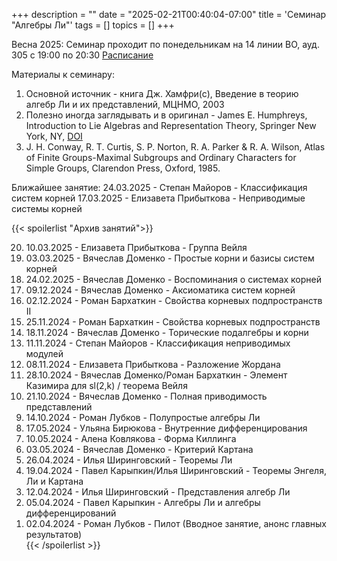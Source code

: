 +++
description = ""
date = "2025-02-21T00:40:04-07:00"
title = 'Семинар "Алгебры Ли"'
tags = []
topics = []
+++

Весна 2025:
Семинар проходит по понедельникам на 14 линии ВО, ауд. 305 с 19:00 по 20:30
[Расписание](https://indico.eimi.ru/category/113/)

Материалы к семинару:
1. Основной источник - книга Дж. Хамфри(с), Введение в теорию алгебр Ли и их представлений, МЦНМО, 2003 [](https://biblio.mccme.ru/node/1667)
2. Полезно иногда заглядывать и в оригинал - James E. Humphreys, Introduction to Lie Algebras and Representation Theory, Springer New York, NY, [DOI](https://doi.org/10.1007/978-1-4612-6398-2)
3. J. H. Conway, R. T. Curtis, S. P. Norton, R. A. Parker & R. A. Wilson, Atlas of Finite Groups-Maximal Subgroups and Ordinary Characters for Simple Groups, Clarendon Press, Oxford, 1985.

Ближайшее занятие:
24.03.2025 - Степан Майоров - Классификация систем корней
17.03.2025 - Елизавета Прибыткова - Неприводимые системы корней

{{< spoilerlist "Архив занятий">}}<ol reversed>
  <li>10.03.2025 - Елизавета Прибыткова - Группа Вейля</li>
  <li>03.03.2025 - Вячеслав Доменко - Простые корни и базисы систем корней</li>
  <li>24.02.2025 - Вячеслав Доменко - Воспоминания о системах корней</li>
  <li>09.12.2024 - Вячеслав Доменко - Аксиоматика систем корней</li>
  <li>02.12.2024 - Роман Бархаткин - Свойства корневых подпространств II</li>
  <li>25.11.2024 - Роман Бархаткин - Свойства корневых подпространств</li>
  <li>18.11.2024 - Вячеслав Доменко - Торические подалгебры и корни</li>
  <li>11.11.2024 - Степан Майоров - Классификация неприводимых модулей</li>
  <li>08.11.2024 - Елизавета Прибыткова - Разложение Жордана</li>
  <li>28.10.2024 - Вячеслав Доменко/Роман Бархаткин - Элемент Казимира для sl(2,k) / теорема Вейля</li>
  <li>21.10.2024 - Вячеслав Доменко - Полная приводимость представлений</li>
  <li>14.10.2024 - Роман Лубков - Полупростые алгебры Ли</li>
  <li>17.05.2024 - Ульяна Бирюкова - Внутренние дифференцирования</li>
  <li>10.05.2024 - Алена Ковлякова - Форма Киллинга</li>
  <li>03.05.2024 - Вячеслав Доменко - Критерий Картана</li>
  <li>26.04.2024 - Илья Ширинговский - Теоремы Ли</li>
  <li>19.04.2024 - Павел Карыпкин/Илья Ширинговский - Теоремы Энгеля, Ли и Картана</li>
  <li>12.04.2024 - Илья Ширинговский - Представления алгебр Ли</li>
  <li>05.04.2024 - Павел Карыпкин - Алгебры Ли и алгебры дифференцирований</li>
  <li>02.04.2024 - Роман Лубков - Пилот (Вводное занятие, анонс главных результатов)</li>
{{< /spoilerlist >}}

